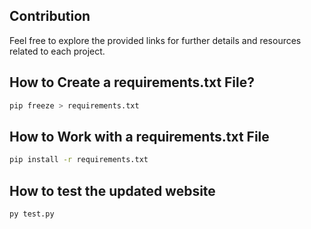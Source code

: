## Contribution

Feel free to explore the provided links for further details and resources related to each project.

## How to Create a requirements.txt File?

```bash
pip freeze > requirements.txt
```

## How to Work with a requirements.txt File


```bash
pip install -r requirements.txt
```


## How to test the updated website

```bash
py test.py
```
